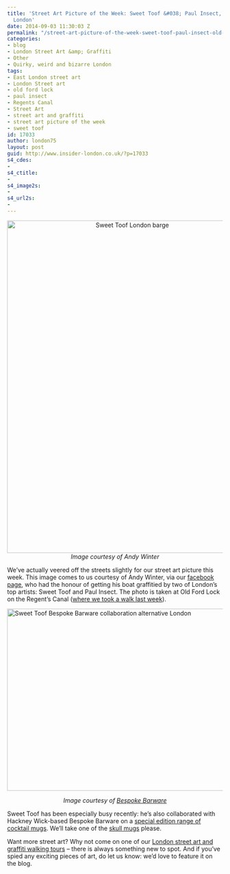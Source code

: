 ```yaml
---
title: 'Street Art Picture of the Week: Sweet Toof &#038; Paul Insect, Old Ford Lock,
  London'
date: 2014-09-03 11:30:03 Z
permalink: "/street-art-picture-of-the-week-sweet-toof-paul-insect-old-ford-lock-london/"
categories:
- blog
- London Street Art &amp; Graffiti
- Other
- Quirky, weird and bizarre London
tags:
- East London street art
- London Street art
- old ford lock
- paul insect
- Regents Canal
- Street Art
- street art and graffiti
- street art picture of the week
- sweet toof
id: 17033
author: london75
layout: post
guid: http://www.insider-london.co.uk/?p=17033
s4_cdes:
- 
s4_ctitle:
- 
s4_image2s:
- 
s4_url2s:
- 
---
```


<p style="text-align: center;">
  <a href="http://www.insider-london.co.uk/wp-content/uploads/2014/08/Sweet-Toof-barge.jpg"><img class="size-full wp-image-18526 aligncenter" src="http://www.insider-london.co.uk/wp-content/uploads/2014/08/Sweet-Toof-barge.jpg" alt="Sweet Toof London barge" width="569" height="776" /></a><em>Image courtesy of Andy Winter </em>
</p>

We&#8217;ve actually veered off the streets slightly for our street art picture this week. This image comes to us courtesy of Andy Winter, via our <a href="https://www.facebook.com/insiderlondon" target="_blank">facebook page</a>, who had the honour of getting his boat graffitied by two of London&#8217;s top artists: Sweet Toof and Paul Insect. The photo is taken at Old Ford Lock on the Regent&#8217;s Canal (<a href="http://www.insider-london.co.uk/2014/08/26/the-regents-canal-in-kings-cross-past-present-and-future/" target="_blank">where we took a walk last week</a>).

[<img class="aligncenter wp-image-20950 size-full" src="http://www.insider-london.co.uk/wp-content/uploads/2014/08/BB-ST-Progress-shot-14.jpg" alt="Sweet Toof Bespoke Barware collaboration alternative London" width="569" height="425" />](http://www.insider-london.co.uk/wp-content/uploads/2014/08/BB-ST-Progress-shot-14.jpg)

<p style="text-align: center;">
  <em>Image courtesy of <a href="http://www.bespokebarware.com/" target="_blank">Bespoke Barware</a></em>
</p>

Sweet Toof has been especially busy recently: he&#8217;s also collaborated with Hackney Wick-based Bespoke Barware on a <a href="http://www.bespokebarware.com/news/sweet-toof-special-editions/" target="_blank">special edition range of cocktail mugs</a>. We&#8217;ll take one of the <a href="http://www.bespokebarware.com/shop/sweet-toof-skull-mug/" target="_blank">skull mugs</a> please.

Want more street art? Why not come on one of our <a href="http://www.insider-london.co.uk/london-graffiti-artists-walking-tours/" target="_blank">London street art and graffiti walking tours</a> &#8211; there is always something new to spot. And if you&#8217;ve spied any exciting pieces of art, do let us know: we&#8217;d love to feature it on the blog.